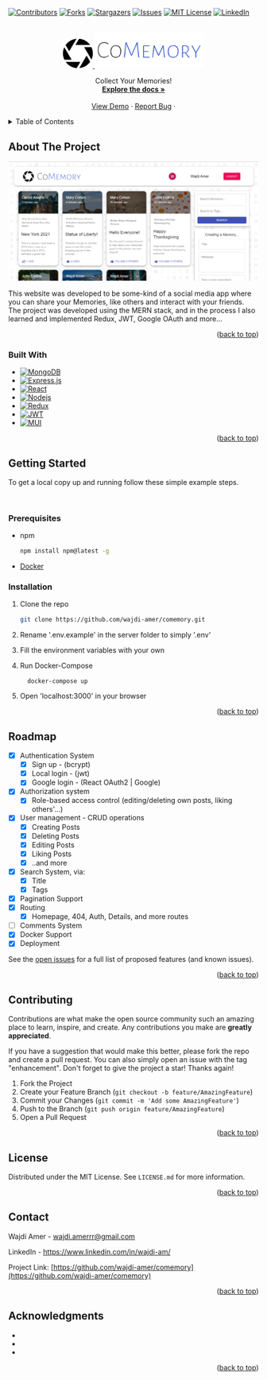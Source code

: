 <a name="readme-top"></a>

[![Contributors][contributors-shield]][contributors-url]
[![Forks][forks-shield]][forks-url]
[![Stargazers][stars-shield]][stars-url]
[![Issues][issues-shield]][issues-url]
[![MIT License][license-shield]][license-url]
[![LinkedIn][linkedin-shield]][linkedin-url]

<!-- PROJECT LOGO -->
<br />
<div align="center">
  <a href="https://github.com/wajdi-amer/comemory">
    <img src="./client/src/images/comemory_icon.png" alt="Logo" width="60">
  </a>
  <a href="https://github.com/wajdi-amer/comemory">
    <img src="./client/src/images/comemory_text.png" alt="Text" width="220">
  </a>

  <p align="center">
    Collect Your Memories!
    <br />
    <a href="https://github.com/wajdi-amer/comemory"><strong>Explore the docs »</strong></a>
    <br />
    <br />
    <a href="https://github.com/wajdi-amer/comemory">View Demo</a>
    ·
    <a href="https://github.com/wajdi-amer/comemory/issues">Report Bug</a>
    ·
  </p>
</div>



<!-- TABLE OF CONTENTS -->
<details>
  <summary>Table of Contents</summary>
  <ol>
    <li>
      <a href="#about-the-project">About The Project</a>
      <ul>
        <li><a href="#built-with">Built With</a></li>
      </ul>
    </li>
    <li>
      <a href="#getting-started">Getting Started</a>
      <ul>
        <li><a href="#prerequisites">Prerequisites</a></li>
        <li><a href="#installation">Installation</a></li>
      </ul>
    </li>
    <li><a href="#roadmap">Roadmap</a></li>
    <li><a href="#contributing">Contributing</a></li>
    <li><a href="#license">License</a></li>
    <li><a href="#contact">Contact</a></li>
    <li><a href="#acknowledgments">Acknowledgments</a></li>
  </ol>
</details>



<!-- ABOUT THE PROJECT -->
## About The Project

<img src="./client/src/images/website_screenshot.png" alt="screenshot">

This website was developed to be some-kind of a social media app where you can share your Memories, like others and interact with your friends.
The project was developed using the MERN stack, and in the process I also learned and implemented Redux, JWT, Google OAuth and more...   

<p align="right">(<a href="#readme-top">back to top</a>)</p>



### Built With

* [![MongoDB][MONGODB-badge]][MONGODB-url]
* [![Express.js][EXPRESS-badge]][EXPRESS-url]
* [![React][React.js]][React-url]
* [![Nodejs][NODEJS-badge]][NODEJS-url]
* [![Redux][REDUX-badge]][REDUX-url]
* [![JWT][JWT-badge]][JWT-url]
* [![MUI][MUI-badge]][MUI-url]


<p align="right">(<a href="#readme-top">back to top</a>)</p>



<!-- GETTING STARTED -->
## Getting Started

To get a local copy up and running follow these simple example steps.

<br/>

### Prerequisites

* npm
  ```sh
  npm install npm@latest -g
  ```

* <a href='https://www.docker.com/'>Docker</a>

### Installation

1. Clone the repo

   ```sh
   git clone https://github.com/wajdi-amer/comemory.git
   ```

2. Rename '.env.example' in the server folder to simply '.env' 
3. Fill the environment variables with your own
4. Run Docker-Compose

   ```
     docker-compose up
   ```

5. Open 'localhost:3000' in your browser

<p align="right">(<a href="#readme-top">back to top</a>)</p>


<!-- ROADMAP -->
## Roadmap

- [x] Authentication System
    - [x] Sign up - (bcrypt)
    - [x] Local login - (jwt)
    - [x] Google login - (React OAuth2 | Google)
- [x]  Authorization system
    - [x] Role-based access control (editing/deleting own posts, liking others'...)
- [x]  User management - CRUD operations
    - [x] Creating Posts
    - [x] Deleting Posts
    - [x] Editing Posts
    - [x] Liking Posts
    - [x] ..and more
- [x] Search System, via:
  - [x] Title
  - [x] Tags
- [x] Pagination Support 
- [x] Routing
  - [x] Homepage, 404, Auth, Details, and more routes
- [ ] Comments System
- [x] Docker Support
- [x] Deployment

See the [open issues](https://github.com/wajdi-amer/comemory/issues) for a full list of proposed features (and known issues).

<p align="right">(<a href="#readme-top">back to top</a>)</p>



<!-- CONTRIBUTING -->
## Contributing

Contributions are what make the open source community such an amazing place to learn, inspire, and create. Any contributions you make are **greatly appreciated**.

If you have a suggestion that would make this better, please fork the repo and create a pull request. You can also simply open an issue with the tag "enhancement".
Don't forget to give the project a star! Thanks again!

1. Fork the Project
2. Create your Feature Branch (`git checkout -b feature/AmazingFeature`)
3. Commit your Changes (`git commit -m 'Add some AmazingFeature'`)
4. Push to the Branch (`git push origin feature/AmazingFeature`)
5. Open a Pull Request

<p align="right">(<a href="#readme-top">back to top</a>)</p>



<!-- LICENSE -->
## License

Distributed under the MIT License. See `LICENSE.md` for more information.

<p align="right">(<a href="#readme-top">back to top</a>)</p>



<!-- CONTACT -->
## Contact

Wajdi Amer - wajdi.amerrr@gmail.com

LinkedIn - https://www.linkedin.com/in/wajdi-am/

Project Link: [https://github.com/wajdi-amer/comemory](https://github.com/wajdi-amer/comemory)

<p align="right">(<a href="#readme-top">back to top</a>)</p>



<!-- ACKNOWLEDGMENTS -->
## Acknowledgments

* []()
* []()
* []()

<p align="right">(<a href="#readme-top">back to top</a>)</p>



<!-- MARKDOWN LINKS & IMAGES -->
<!-- https://www.markdownguide.org/basic-syntax/#reference-style-links -->
[contributors-shield]: https://img.shields.io/github/contributors/wajdi-amer/comemory.svg?style=for-the-badge
[contributors-url]: https://github.com/wajdi-amer/comemory/graphs/contributors
[forks-shield]: https://img.shields.io/github/forks/wajdi-amer/comemory.svg?style=for-the-badge
[forks-url]: https://github.com/wajdi-amer/comemory/network/members
[stars-shield]: https://img.shields.io/github/stars/wajdi-amer/comemory.svg?style=for-the-badge
[stars-url]: https://github.com/wajdi-amer/comemory/stargazers
[issues-shield]: https://img.shields.io/github/issues/wajdi-amer/comemory.svg?style=for-the-badge
[issues-url]: https://github.com/wajdi-amer/comemory/issues
[license-shield]: https://img.shields.io/github/license/wajdi-amer/comemory.svg?style=for-the-badge
[license-url]: https://github.com/wajdi-amer/comemory/blob/main/LICENSE
[linkedin-shield]: https://img.shields.io/badge/-LinkedIn-black.svg?style=for-the-badge&logo=linkedin&colorB=555
[linkedin-url]: https://linkedin.com/in/wajdi-am
[product-screenshot]: ./client/src/images/website_screenshot.png
[React.js]: https://img.shields.io/badge/React-20232A?style=for-the-badge&logo=react&logoColor=61DAFB
[React-url]: https://reactjs.org/
[MUI-badge]: https://img.shields.io/badge/-MUI-007fff?logo=mui&logoColor=white&style=for-the-badge
[MUI-url]: https://mui.com/
[MONGODB-badge]: https://img.shields.io/badge/-MongoDB-3F3E42?logo=mongodb&style=for-the-badge
[MONGODB-url]: https://www.mongodb.com/
[EXPRESS-badge]: https://img.shields.io/badge/-Express.js-3C873A?logo=express&style=for-the-badge
[EXPRESS-url]: https://expressjs.com/
[NODEJS-badge]: https://img.shields.io/badge/-Node.js-FFCC00?logo=node.js&style=for-the-badge
[NODEJS-url]: https://nodejs.org/en/
[REDUX-badge]: https://img.shields.io/badge/-Redux-8b0000?logo=redux&style=for-the-badge
[REDUX-url]: https://redux.js.org/
[JWT-badge]: https://img.shields.io/badge/-JWT-white?logo=jsonwebtokens&logoColor=black&style=for-the-badge
[JWT-url]: https://jwt.io/